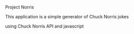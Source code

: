 Project Norris

This application is a simple generator of Chuck Norris jokes

using Chuck Norris API and javascript
